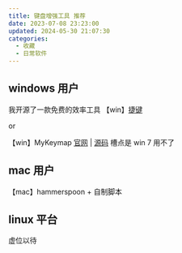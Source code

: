 ```yaml
---
title: 键盘增强工具 推荐
date: 2023-07-08 23:23:00
updated: 2024-05-30 21:07:30
categories:
  - 收藏
  - 日常软件
---
```


## windows 用户

我开源了一款免费的效率工具 【win】[捷键](https://atomgit.com/acc8226/jiejian/tags?tab=release)

or

【win】MyKeymap [官网](https://xianyukang.com/MyKeymap.html) | [源码](https://github.com/xianyukang/MyKeymap) 槽点是 win 7 用不了

## mac 用户

【mac】hammerspoon + 自制脚本

## linux 平台

虚位以待
